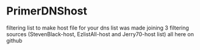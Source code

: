 # PrimerDNShost
filtering list to make host file for your dns
list was made joining 3 filtering sources (StevenBlack-host, EzlistAll-host and Jerry70-host list) all here on github
